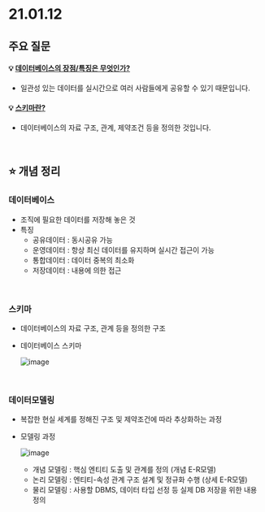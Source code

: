 # 21.01.12

## 주요 질문

#### 💡 [데이터베이스의 장점/특징은 무엇인가?](#데이터베이스)
   * 일관성 있는 데이터를 실시간으로 여러 사람들에게 공유할 수 있기 때문입니다.
   
#### 💡 [스키마란?](#스키마)
   * 데이터베이스의 자료 구조, 관계, 제약조건 등을 정의한 것입니다.

<br/>

## ⭐ 개념 정리

### 데이터베이스
   * 조직에 필요한 데이터를 저장해 놓은 것
   * 특징  
        * 공유데이터 : 동시공유 가능
        * 운영데이터 : 항상  최신 데이터를 유지하며 실시간 접근이 가능
        * 통합데이터 : 데이터 중복의 최소화
        * 저장데이터 : 내용에 의한 접근
   

<br/>

### 스키마
   * 데이터베이스의 자료 구조, 관계 등을 정의한 구조
   * 데이터베이스 스키마
   
      ![image](https://user-images.githubusercontent.com/36289638/104834322-e94dad80-58e1-11eb-9b05-33f22ecdf8a2.png)

   

<br/>

### 데이터모델링
   * 복잡한 현실 세계를 정해진 구조 및 제약조건에 따라 추상화하는 과정
   * 모델링 과정  

     ![image](https://user-images.githubusercontent.com/36289638/104834840-76463600-58e5-11eb-8fae-ed1c03ab0bab.png)

        * 개념 모델링 : 핵심 엔티티 도출 및 관계를 정의 (개념 E-R모델)
        * 논리 모델링 : 엔티티-속성 관계 구조 설계 및 정규화 수행 (상세 E-R모델)
        * 물리 모델링 : 사용할 DBMS, 데이터 타입 선정 등 실제 DB 저장을 위한 내용 정의


<br/>